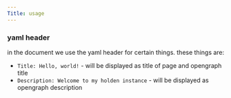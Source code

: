 ```yaml
---
Title: usage
---
```


### yaml header

in the document we use the yaml header for certain things. these things are:

- `Title: Hello, world!` - will be displayed as title of page and opengraph title
- `Description: Welcome to my holden instance` - will be displayed as opengraph description